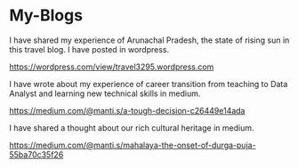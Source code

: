 # My-Blogs

I have shared my experience of Arunachal Pradesh, the state of rising sun in this travel blog. I have posted in wordpress.

https://wordpress.com/view/travel3295.wordpress.com

I have wrote about my experience of career transition from teaching to Data Analyst and learning new technical skills in medium.

https://medium.com/@manti.s/a-tough-decision-c26449e14ada


I have shared a thought about our rich cultural heritage in medium.

https://medium.com/@manti.s/mahalaya-the-onset-of-durga-puja-55ba70c35f26
